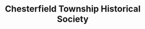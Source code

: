 ---
layout: repo
title: "Chesterfield Township Historical Society"
id: 12656
permalink: repos/12656/
---